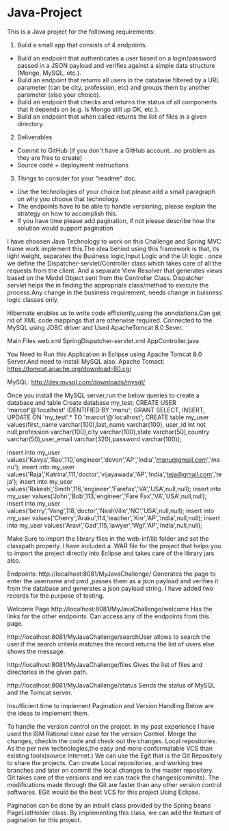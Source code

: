 # Java-Project
This is a Java project for the following requirements:
1) Build a small app that consists of 4 endpoints.
- Build an endpoint that authenticates a user based on 
a login/password passed in a JSON payload and verifies against a simple data structure (Mongo, MySQL, etc.).
- Build an endpoint that returns all users in the database
 filtered by a URL parameter (can be city, profession, etc) and groups them by another parameter (also your choice).
- Build an endpoint that checks and returns the status of all components 
that it depends on (e.g. Is Mongo still up OK, etc.).
- Build an endpoint that when called returns the list of files in a given directory.
2) Deliverables
- Commit to GitHub (if you don't have a GitHub account...no problem as they are free to create)
- Source code + deployment instructions
3) Things to consider for your "readme" doc.
- Use the technologies of your choice but please add a small paragraph on why you choose that technology.
- The endpoints have to be able to handle versioning, please explain the strategy on how to accomplish this.
- If you have time please add pagination, if not please describe how the solution would support pagination


I have choosen Java Technology to work on this Challenge and 
Spring MVC frame work implement this.The idea behind using this framework is that,
its light weight, separates the Business logic,Input Logic and the UI logic .
once we define the Dispatcher-servlet/Controller class which takes care of all the requests from the client.
And a separate View Resolver that generates views based on the Model Object sent from the Controller Class.
Dispatcher servlet helps the in finding the appropriate class/method to execute the process.Any change in the business requirement,
needs change in buisness logic classes only.

Hibernate enables us to write code efficiently,using the annotations.Can get rid of XML code mappings that are otherwise required.
Connected to the MySQL using JDBC driver and Used ApacheTomcat 8.0 Sever.

Main Files
web.xml
SpringDispatcher-servlet.xml
AppController.java

You Need to Run this Application in Eclipse using Apache Tomcat 8.0 Server.And need to install MySQL also.
Apache Tomact: https://tomcat.apache.org/download-80.cgi

MySQL: http://dev.mysql.com/downloads/mysql/

Once you install the MySQL server,run the below queries to create a database and table 
Create database my_test;
CREATE USER 'marcot'@'localhost' IDENTIFIED BY 'manu';
GRANT SELECT, INSERT, UPDATE ON 'my_test'.* TO 'marcot'@'localhost';
CREATE table my_user values(first_name varchar(100),last_name varchar(100),
user_id int not null,profession varchar(100),city varchar(100),state varchar(50),country varchar(50),user_email varchar(320),password  varchar(100));

insert into my_user values('Kavya','Rao',110,'engineer','devon','AP','India','manu@gmail.com','manu');
insert into my_user values('Raja','Katrina',111,'doctor','vijayawada','AP','India','teja@gmail.com','teja');
insert into my_user values('Rakesh','Smith',116,'engineer','Farefax','VA','USA',null,null);
insert into my_user values('John','Bob',113,'engineer','Fare Fax','VA','USA',null,null);
insert into my_user values('berry','Vang',118,'doctor','NashVille','NC','USA',null,null);
insert into my_user values('Cherry','Araku',114,'teacher','Knr','AP','India',null,null);
insert into my_user values('Aravi','Gad',115,'lawyer','Wgl','AP','India',null,null);

Make Sure to import the library files in the web-inf/lib folder and set the classpath properly.
I have included a .WAR file for the project that helps you to import the project directly into Eclipse and takes care of the library jars also.

Endpoints:
http://localhost:8081/MyJavaChallenge/
Generates the page to enter the username and pwd ,passes them as a json payload and verifies it from the database and generates a json payload string.
I have added two records for the purpose of testing.

Welcome Page
http://localhost:8081/MyJavaChallenge/welcome 
Has the links for the other endpoints.
Can access any of the endpoints from this page.

http://localhost:8081/MyJavaChallenge/searchUser
allows to search the user.if the search criteria matches the record returns the list of users.else shows the message.

http://localhost:8081/MyJavaChallenge/files
Gives the list of files and directories in the given path.

http://localhost:8081/MyJavaChallenge/status
Sends the status of MySQL and the Tomcat server.

Insufficient time to implement Pagination and Version Handling.Below are the ideas to implement them.

To handle the version control on the project.
In my past experience I have used the IBM Rational clear case for the version Control.
Merge the changes, checkin the code and check out the changes.
Local repositories.
As the per new technologies,the easy and more conformatable VCS than existing tools(source Internet.)
We can use the Egit that is the Git Repository to share the projects.
Can create Local repositories, and working tree branches and later on commit the local changes to the master repository.
Git takes care of the versions and we can track the changes(commits).
The modifications made through the Git are faster than any other version control softwares.
EGit would be the best VCS for this project Using Eclipse. 


Pagination can be done by an inbuilt class provided by the Spring beans PageListHolder class.
By implementing this class, we can add the feature of pagination for this project.


